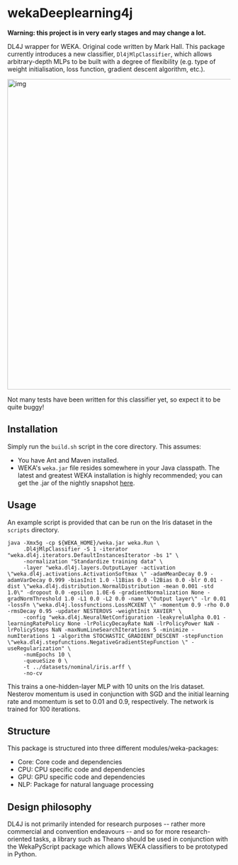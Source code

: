 # wekaDeeplearning4j

**Warning: this project is in very early stages and may change a lot.**

DL4J wrapper for WEKA. Original code written by Mark Hall. This package currently introduces a new classifier,
`Dl4jMlpClassifier`, which allows arbitrary-depth MLPs to be built with a degree of flexibility (e.g. type of weight initialisation,
loss function, gradient descent algorithm, etc.).

<img src="https://raw.githubusercontent.com/christopher-beckham/wekaDeeplearning4j/master/images/gui.png" alt="img" width="700" />

Not many tests have been written for this classifier yet, so expect it to be quite buggy!

## Installation
Simply run the `build.sh` script in the core directory. This assumes:
* You have Ant and Maven installed.
* WEKA's `weka.jar` file resides somewhere in your Java classpath. The latest and greatest WEKA installation is highly recommended; you
  can get the .jar of the nightly snapshot [here](http://www.cs.waikato.ac.nz/~ml/weka/snapshots/developer-branch.zip).

## Usage

An example script is provided that can be run on the Iris dataset in the `scripts` directory.

```
java -Xmx5g -cp ${WEKA_HOME}/weka.jar weka.Run \
     .Dl4jMlpClassifier -S 1 -iterator "weka.dl4j.iterators.DefaultInstancesIterator -bs 1" \
     -normalization "Standardize training data" \
     -layer "weka.dl4j.layers.OutputLayer -activation \"weka.dl4j.activations.ActivationSoftmax \" -adamMeanDecay 0.9 -adamVarDecay 0.999 -biasInit 1.0 -l1Bias 0.0 -l2Bias 0.0 -blr 0.01 -dist \"weka.dl4j.distribution.NormalDistribution -mean 0.001 -std 1.0\" -dropout 0.0 -epsilon 1.0E-6 -gradientNormalization None -gradNormThreshold 1.0 -L1 0.0 -L2 0.0 -name \"Output layer\" -lr 0.01 -lossFn \"weka.dl4j.lossfunctions.LossMCXENT \" -momentum 0.9 -rho 0.0 -rmsDecay 0.95 -updater NESTEROVS -weightInit XAVIER" \
     -config "weka.dl4j.NeuralNetConfiguration -leakyreluAlpha 0.01 -learningRatePolicy None -lrPolicyDecayRate NaN -lrPolicyPower NaN -lrPolicySteps NaN -maxNumLineSearchIterations 5 -minimize -numIterations 1 -algorithm STOCHASTIC_GRADIENT_DESCENT -stepFunction \"weka.dl4j.stepfunctions.NegativeGradientStepFunction \" -useRegularization" \
     -numEpochs 10 \
     -queueSize 0 \
     -t ../datasets/nominal/iris.arff \
     -no-cv

```

This trains a one-hidden-layer MLP with 10 units on the Iris dataset. Nesterov momentum is used in conjunction with SGD and the initial
learning rate and momentum is set to 0.01 and 0.9, respectively. The network is trained for 100 iterations.

## Structure

This package is structured into three different modules/weka-packages:

- Core: Core code and dependencies
- CPU: CPU specific code and dependencies
- GPU: GPU specific code and dependencies
- NLP: Package for natural language processing
## Design philosophy

DL4J is not primarily intended for research purposes -- rather more commercial and convention endeavours -- and so for more research-oriented
tasks, a library such as Theano should be used in conjunction with the WekaPyScript package which allows WEKA classifiers to be prototyped in
Python.
